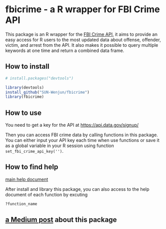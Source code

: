 # fbicrime - a R wrapper for FBI Crime API 

This package is an R wrapper for the [FBI Crime API](https://crime-data-explorer.fr.cloud.gov/api), it aims to provide an easy access for R users to the most updated data about offense, offender, victim, and arrest from the API. It also makes it possible to query multiple keywords at one time and return a combined data frame. 

## How to install
```R
# install.packages("devtools")

library(devtools)
install_github("SUN-Wenjun/fbicrime")
library(fbicrime)
```

## How to use

You need to get a key for the API at https://api.data.gov/signup/

Then you can access FBI crime data by calling functions in this package. You can either input your API key each time when use functions or save it as a global variable in your R session using function `set_fbi_crime_api_key('')`.

## How to find help
[main help document](https://htmlpreview.github.io/?https://github.com/SUN-Wenjun/fbicrime/blob/master/doc/fbicrime.html)

After install and library this package, you can also access to the help document of each function by excuting
```R
?function_name
```

## [a Medium post](https://medium.com/@wenjun.sarah.sun/an-r-wrapper-for-fbi-crime-api-a80f8586e0ff?sk=598e89e2f68eea689cef9c7c92f90ce0) about this package
